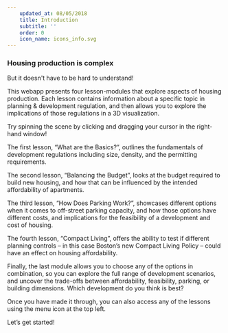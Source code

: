 ```yaml
---
    updated_at: 08/05/2018
    title: Introduction
    subtitle: ''
    order: 0
    icon_name: icons_info.svg
---
```


### Housing production is complex

But it doesn't have to be hard to understand!


This webapp presents four lesson-modules that explore aspects of housing production. Each lesson contains information about a specific topic in planning & development regulation, and then allows you to explore the implications of those regulations in a 3D visualization. 

Try spinning the scene by clicking and dragging your cursor in the right-hand window!


The first lesson, “What are the Basics?”, outlines the fundamentals of development regulations including size, density, and the permitting requirements.

The second lesson, “Balancing the Budget”, looks at the budget required to build new housing, and how that can be influenced by the intended affordability of apartments.

The third lesson, “How Does Parking Work?”, showcases different options when it comes to off-street parking capacity, and how those options have different costs, and implications for the feasibility of a development and cost of housing.

The fourth lesson, “Compact Living”, offers the ability to test if different planning controls – in this case Boston’s new Compact Living Policy – could have an effect on housing affordability.


Finally, the last module allows you to choose any of the options in combination, so you can explore the full range of development scenarios, and uncover the trade-offs between affordability, feasibility, parking, or building dimensions. Which development do you think is best?

Once you have made it through, you can also access any of the lessons using the menu icon at the top left.

Let’s get started!

